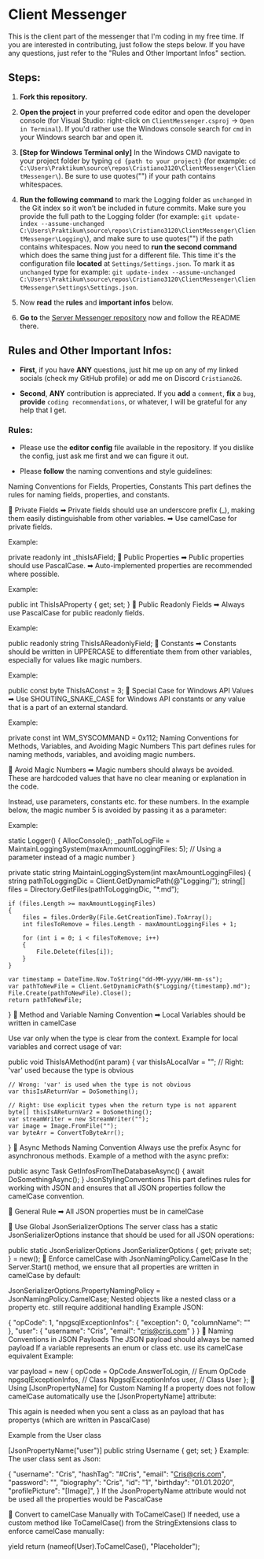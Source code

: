 # Client Messenger

This is the client part of the messenger that I'm coding in my free time. If you are interested in contributing, just follow the steps below. If you have any questions, just refer to the "Rules and Other Important Infos" section.

## Steps:

1. **Fork this repository.**

2. **Open the project** in your preferred code editor and open the developer console (for Visual Studio: right-click on `ClientMessenger.csproj` -> `Open in Terminal`). If you'd rather use the Windows console search for `cmd` in your Windows search bar and open it.

3. **[Step for Windows Terminal only]** In the Windows CMD navigate to your project folder by typing `cd {path to your project}` (for example: `cd C:\Users\Praktikum\source\repos\Cristiano3120\ClientMessenger\ClientMessenger\`). Be sure to use quotes("") if your path contains whitespaces.

4. **Run the following command** to mark the Logging folder as `unchanged` in the Git index so it won’t be included in future commits. Make sure you provide the full path to the Logging folder (for example: `git update-index --assume-unchanged C:\Users\Praktikum\source\repos\Cristiano3120\ClientMessenger\ClientMessenger\Logging\`), and make sure to use quotes("") if the path contains whitespaces. Now you need to **run the second command** which does the same thing just for a different file. This time it's the configuration file **located** at `Settings/Settings.json`. To mark it as `unchanged` type for example: `git update-index --assume-unchanged C:\Users\Praktikum\source\repos\Cristiano3120\ClientMessenger\ClientMessenger\Settings\Settings.json`.
   
5. Now **read** the **rules** and **important infos** below.
   
6. **Go to** the [Server Messenger repository](https://github.com/Cristiano3120/ServerMessenger) now and follow the README there.

## Rules and Other Important Infos:

- **First**, if you have **ANY** questions, just hit me up on any of my linked socials (check my GitHub profile) or add me on Discord `Cristiano26`.

- **Second**, **ANY** contribution is appreciated. If you **add** a `comment`, **fix** a `bug`, **provide** `coding recommendations`, or whatever, I will be grateful for any help that I get.

### Rules:

- Please use the **editor config** file available in the repository. If you dislike the config, just ask me first and we can figure it out.

- Please **follow** the naming conventions and style guidelines:

Naming Conventions for Fields, Properties, Constants
This part defines the rules for naming fields, properties, and constants.

🔹 Private Fields
➡ Private fields should use an underscore prefix (_), making them easily distinguishable from other variables. ➡ Use camelCase for private fields.

Example:

private readonly int _thisIsAField;
🔹 Public Properties
➡ Public properties should use PascalCase. ➡ Auto-implemented properties are recommended where possible.

Example:

public int ThisIsAProperty { get; set; }
🔹 Public Readonly Fields
➡ Always use PascalCase for public readonly fields.

Example:

public readonly string ThisIsAReadonlyField;
🔹 Constants
➡ Constants should be written in UPPERCASE to differentiate them from other variables, especially for values like magic numbers.

Example:

public const byte ThisIsAConst = 3;
🔹 Special Case for Windows API Values
➡ Use SHOUTING_SNAKE_CASE for Windows API constants or any value that is a part of an external standard.

Example:

private const int WM_SYSCOMMAND = 0x112;
Naming Conventions for Methods, Variables, and Avoiding Magic Numbers
This part defines rules for naming methods, variables, and avoiding magic numbers.

🔹 Avoid Magic Numbers
➡ Magic numbers should always be avoided. These are hardcoded values that have no clear meaning or explanation in the code.

Instead, use parameters, constants etc. for these numbers. In the example below, the magic number 5 is avoided by passing it as a parameter:

Example:

static Logger()
{
    AllocConsole();
    _pathToLogFile = MaintainLoggingSystem(maxAmmountLoggingFiles: 5); // Using a parameter instead of a magic number
}

private static string MaintainLoggingSystem(int maxAmountLoggingFiles)
{
    string pathToLoggingDic = Client.GetDynamicPath(@"Logging/");
    string[] files = Directory.GetFiles(pathToLoggingDic, "*.md");

    if (files.Length >= maxAmountLoggingFiles)
    {
        files = files.OrderBy(File.GetCreationTime).ToArray();
        int filesToRemove = files.Length - maxAmountLoggingFiles + 1;

        for (int i = 0; i < filesToRemove; i++)
        {
            File.Delete(files[i]);
        }
    }

    var timestamp = DateTime.Now.ToString("dd-MM-yyyy/HH-mm-ss");
    var pathToNewFile = Client.GetDynamicPath($"Logging/{timestamp}.md");
    File.Create(pathToNewFile).Close();
    return pathToNewFile;
}
🔹 Method and Variable Naming Convention
➡ Local Variables should be written in camelCase

Use var only when the type is clear from the context.
Example for local variables and correct usage of var:

public void ThisIsAMethod<T>(int param)
{
    var thisIsALocalVar = "";  // Right: 'var' used because the type is obvious

    // Wrong: 'var' is used when the type is not obvious
    var thisIsAReturnVar = DoSomething();

    // Right: Use explicit types when the return type is not apparent
    byte[] thisIsAReturnVar2 = DoSomething();
    var streamWriter = new StreamWriter("");
    var image = Image.FromFile("");
    var byteArr = ConvertToByteArr();
}
🔹 Async Methods Naming Convention
Always use the prefix Async for asynchronous methods.
Example of a method with the async prefix:

public async Task GetInfosFromTheDatabaseAsync()
{
    await DoSomethingAsync();
} 
JsonStylingConventions
This part defines rules for working with JSON and ensures that all JSON properties follow the camelCase convention.

🔹 General Rule
➡ All JSON properties must be in camelCase

🔹 Use Global JsonSerializerOptions
The server class has a static JsonSerializerOptions instance that should be used for all JSON operations:

public static JsonSerializerOptions JsonSerializerOptions { get; private set; } = new();
🔹 Enforce camelCase with JsonNamingPolicy.CamelCase
In the Server.Start() method, we ensure that all properties are written in camelCase by default:

JsonSerializerOptions.PropertyNamingPolicy = JsonNamingPolicy.CamelCase;
Nested objects like a nested class or a property etc. still require additional handling
Example JSON:

{
  "opCode": 1,
  "npgsqlExceptionInfos": { "exception": 0, "columnName": "" },
  "user": { "username": "Cris", "email": "cris@cris.com" }
}
🔹 Naming Conventions in JSON Payloads
The JSON payload should always be named payload
If a variable represents an enum or class etc. use its camelCase equivalent
Example:

var payload = new
{
    opCode = OpCode.AnswerToLogin,   // Enum OpCode
    npgsqlExceptionInfos,            // Class NpgsqlExceptionInfos
    user,                            // Class User
};
🔹 Using [JsonPropertyName] for Custom Naming
If a property does not follow camelCase automatically use the [JsonPropertyName] attribute:

This again is needed when you sent a class as an payload that has propertys (which are written in PascalCase)

Example from the User class

[JsonPropertyName("user")]
public string Username { get; set; }
Example: The user class sent as Json:

{
  "username": "Cris",
    "hashTag": "#Cris",
    "email": "Cris@cris.com",
    "password": "",
    "biography": "Cris",
    "id": "1",
    "birthday": "01.01.2020",
    "profilePicture": "[Image]",
}
If the JsonPropertyName attribute would not be used all the properties would be PascalCase

🔹 Convert to camelCase Manually with ToCamelCase()
If needed, use a custom method like ToCamelCase() from the StringExtensions class to enforce camelCase manually:

yield return (nameof(User).ToCamelCase(), "Placeholder");
